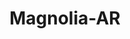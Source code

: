 ---
title: Magnolia-AR
slug: magnolia-ar
f_state:
- cms/state/arkansas.md
f_locations:
- cms/payday-loan/advance-america-1219.md
- cms/payday-loan/advance-america-3002.md
- cms/payday-loan/c-2c-of-ga-5650.md
- cms/payday-loan/chex-2-cash-inc-14940.md
- cms/payday-loan/fast-cash-17567.md
- cms/payday-loan/first-america-cash-advance-18127.md
- cms/payday-loan/first-america-cash-advance-18139.md
- cms/payday-loan/first-option-financial-service-18608.md
- cms/payday-loan/magnolia-fast-cash-inc-20623.md
- cms/payday-loan/magnolia-fast-cash-inc-20624.md
- cms/payday-loan/magnolia-money-net-20625.md
updated-on: '2024-05-30T13:41:28.615Z'
created-on: '2024-05-30T13:41:28.615Z'
published-on: '2024-05-30T13:54:32.469Z'
f_city: Magnolia
layout: '[city].html'
tags: city
---
